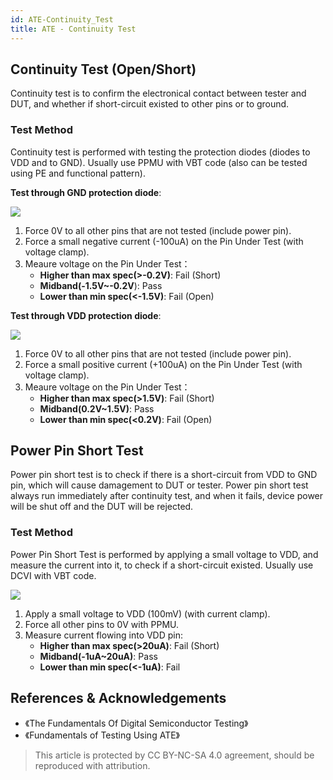 ```yaml
---
id: ATE-Continuity_Test
title: ATE - Continuity Test
---
```


## Continuity Test (Open/Short)

Continuity test is to confirm the electronical contact between tester and DUT, and whether if short-circuit existed to other pins or to ground.

### Test Method

Continuity test is performed with testing the protection diodes (diodes to VDD and to GND). Usually use PPMU with VBT code (also can be tested using PE and functional pattern).

**Test through GND protection diode**:

![](https://cos.wiki-power.com/img/20220909003924.png)

1. Force 0V to all other pins that are not tested (include power pin).
2. Force a small negative current (-100uA) on the Pin Under Test (with voltage clamp). 
3. Meaure voltage on the Pin Under Test：
   - **Higher than max spec(>-0.2V)**: Fail (Short)
   - **Midband(-1.5V~-0.2V**): Pass
   - **Lower than min spec(<-1.5V)**: Fail (Open)

**Test through VDD protection diode**:

![](https://cos.wiki-power.com/img/20220909004139.png)

1. Force 0V to all other pins that are not tested (include power pin).
2. Force a small positive current (+100uA) on the Pin Under Test (with voltage clamp).
3. Meaure voltage on the Pin Under Test：
   - **Higher than max spec(>1.5V)**: Fail (Short)
   - **Midband(0.2V~1.5V)**: Pass
   - **Lower than min spec(<0.2V)**: Fail (Open)

## Power Pin Short Test

Power pin short test is to check if there is a short-circuit from VDD to GND pin, which will cause damagement to DUT or tester. Power pin short test always run immediately after continuity test, and when it fails, device power will be shut off and the DUT will be rejected.

### Test Method

Power Pin Short Test is performed by applying a small voltage to VDD, and measure the current into it, to check if a short-circuit existed. Usually use DCVI with VBT code.

![](https://cos.wiki-power.com/img/20220910155805.png)

1. Apply a small voltage to VDD (100mV) (with current clamp).
2. Force all other pins to 0V with PPMU.
3. Measure current flowing into VDD pin:
   - **Higher than max spec(>20uA)**: Fail (Short)
   - **Midband(-1uA~20uA)**: Pass
   - **Lower than min spec(<-1uA)**: Fail

## References & Acknowledgements

- 《The Fundamentals Of Digital Semiconductor Testing》
- 《Fundamentals of Testing Using ATE》

> This article is protected by CC BY-NC-SA 4.0 agreement, should be reproduced with attribution.